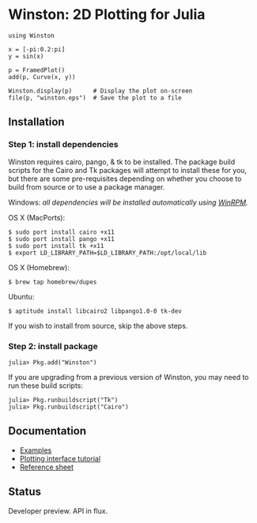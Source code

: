 Winston: 2D Plotting for Julia
==============================

    using Winston

    x = [-pi:0.2:pi]
    y = sin(x)

    p = FramedPlot()
    add(p, Curve(x, y))

    Winston.display(p)      # Display the plot on-screen
    file(p, "winston.eps")  # Save the plot to a file

Installation
------------

### Step 1: install dependencies

Winston requires cairo, pango, & tk to be installed. The package build scripts 
for the Cairo and Tk packages will attempt to install these for you, but 
there are some pre-requisites depending on whether you choose to build from source
or to use a package manager.

Windows: *all dependencies will be installed automatically using [WinRPM](https://github.com/JuliaLang/WinRPM.jl).*

OS X (MacPorts):

    $ sudo port install cairo +x11
    $ sudo port install pango +x11
    $ sudo port install tk +x11
    $ export LD_LIBRARY_PATH=$LD_LIBRARY_PATH:/opt/local/lib

OS X (Homebrew):

    $ brew tap homebrew/dupes

Ubuntu:

    $ aptitude install libcairo2 libpango1.0-0 tk-dev

If you wish to install from source, skip the above steps.

### Step 2: install package

    julia> Pkg.add("Winston")

If you are upgrading from a previous version of Winston, you may need to run
these build scripts:

    julia> Pkg.runbuildscript("Tk")
    julia> Pkg.runbuildscript("Cairo")

Documentation
-------------

* [Examples](https://github.com/nolta/Winston.jl/blob/master/doc/examples.md)
* [Plotting interface tutorial](https://github.com/natj/Winston.jl/blob/master/doc/plot_tutorial.md)
* [Reference sheet](https://github.com/nolta/Winston.jl/blob/master/doc/reference.md)

Status
------

Developer preview. API in flux.

